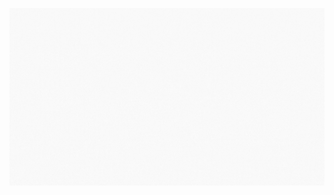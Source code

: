 ![Quest](https://github.com/Umar-sfdc/Quest/blob/f9d9e7941349ed43eeedae8db58fc1c80856abd3/Quest.gif)
